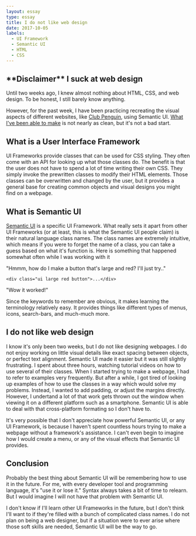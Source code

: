 ```yaml
---
layout: essay
type: essay
title: I do not like web design
date: 2017-10-05
labels:
  - UI Framework
  - Semantic UI
  - HTML
  - CSS
---
```


<h2>**Disclaimer** I suck at web design</h2>
Until two weeks ago, I knew almost nothing about HTML, CSS, and web design. To be honest, I still barely know anything.

However, for the past week, I have been practicing recreating the visual aspects of different websites, like [Club Penguin](https://clubpenguinrewritten.pw/), using Semantic UI. [What I've been able to make](http://htmlpreview.github.io/?https://github.com/zach2heth/clubpenguin/blob/gh-pages/clubpenguin/index.html) is not nearly as clean, but it's not a bad start.

<h2>What is a User Interface Framework</h2>

UI Frameworks provide classes that can be used for CSS styling. They often come with an API for looking up what those classes do. The benefit is that the user does not have to spend a lot of time writing their own CSS. They simply invoke the prewritten classes to modify their HTML elements. Those classes can be overwritten and changed by the user, but it provides a general base for creating common objects and visual designs you might find on a webpage.

<h2>What is Semantic UI</h2>

[Semantic UI](https://semantic-ui.com/) is a specific UI Framework. What really sets it apart from other UI Frameworks (or at least, this is what the Semantic UI people claim) is their natural language class names. The class names are extremely intuitive, which means if you were to forget the name of a class, you can take a guess based on what it's function is.
Here is something that happened somewhat often while I was working with it

"Hmmm, how do I make a button that's large and red? I'll just try.."

```
<div class="ui large red button">...</div>
```

"Wow it worked!"

Since the keywords to remember are obvious, it makes learning the terminology relatively easy.
It provides things like different types of menus, icons, search-bars, and much-much more.

<h2>I do not like web design</h2>

I know it's only been two weeks, but I do not like designing webpages.
I do not enjoy working on little visual details like exact spacing between objects, or perfect text alignment. Semantic UI made it easier but it was still slightly frustrating. I spent about three hours, watching tutorial videos on how to use several of their classes. When I started trying to make a webpage, I had to refer to examples very frequently. But after a while, I got tired of looking up examples of how to use the classes in a way which would solve my problems. Instead, I wanted to add padding, or adjust the margins directly. However, I undertand a lot of that work gets thrown out the window when viewing it on a different platform such as a smartphone. Semantic UI is able to deal with that cross-platform formating so I don't have to.  

It's very possible that I don't appreciate how powerful Semantic UI, or any UI Framework, is because I haven't spent countless hours trying to make a webpage without a framework's assistance. I can't even begin to imagine how I would create a menu, or any of the visual effects that Semantic UI provides.

<h2>Conclusion</h2>

Probably the best thing about Semantic UI will be remembering how to use it in the future. For me, with every developer tool and programming language, it's "use it or lose it." Syntax always takes a bit of time to relearn. But I would imagine I will not have that problem with Semantic UI.

I don't know if I'll learn other UI Frameworks in the future, but I don't think I'll want to if they're filled with a bunch of complicated class names. I do not plan on being a web designer, but if a situation were to ever arise where those soft skills are needed, Semantic UI will be the way to go.
